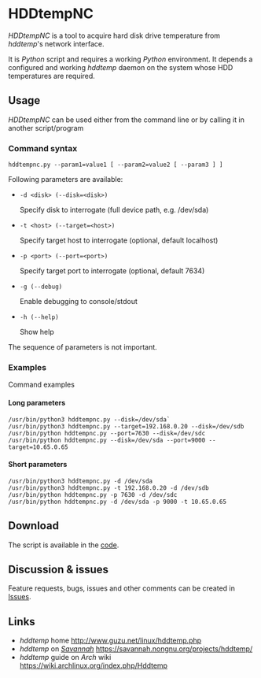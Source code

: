# HDDtempNC
*HDDtempNC* is a tool to acquire hard disk drive temperature from *hddtemp*'s network interface.

It is *Python* script and requires a working *Python* environment. It depends a configured and working *hddtemp* daemon on the system whose HDD temperatures are required.

## Usage ##
*HDDtempNC* can be used either from the command line or by calling it in another script/program

### Command syntax ###
```
hddtempnc.py --param1=value1 [ --param2=value2 [ --param3 ] ]
```

Following parameters are available:

* `-d <disk> (--disk=<disk>)`

  Specify disk to interrogate (full device path, e.g. /dev/sda)
  
* `-t <host> (--target=<host>)`

  Specify target host to interrogate (optional, default localhost)
  
* `-p <port> (--port=<port>)`

  Specify target port to interrogate (optional, default 7634)
  
* `-g (--debug)`

  Enable debugging to console/stdout
  
* `-h (--help)`

  Show help
  
The sequence of parameters is not important.

### Examples ###
Command examples

#### Long parameters ####
```
/usr/bin/python3 hddtempnc.py --disk=/dev/sda`
/usr/bin/python3 hddtempnc.py --target=192.168.0.20 --disk=/dev/sdb
/usr/bin/python hddtempnc.py --port=7630 --disk=/dev/sdc
/usr/bin/python hddtempnc.py --disk=/dev/sda --port=9000 --target=10.65.0.65
```

#### Short parameters ####
```
/usr/bin/python3 hddtempnc.py -d /dev/sda
/usr/bin/python3 hddtempnc.py -t 192.168.0.20 -d /dev/sdb
/usr/bin/python hddtempnc.py -p 7630 -d /dev/sdc
/usr/bin/python hddtempnc.py -d /dev/sda -p 9000 -t 10.65.0.65
```

## Download ##
The script is available in the [code](https://github.com/viharm/HDDtempNC/ "HDDtempNC").

## Discussion & issues ##
Feature requests, bugs, issues and other comments can be created in [Issues](https://github.com/viharm/HDDtempNC/issues).

## Links ##
* *hddtemp* home
  http://www.guzu.net/linux/hddtemp.php
* *hddtemp* on *[Savannah](http://savannah.gnu.org/)*
  https://savannah.nongnu.org/projects/hddtemp/
* *hddtemp* guide on *Arch* wiki
  https://wiki.archlinux.org/index.php/Hddtemp

